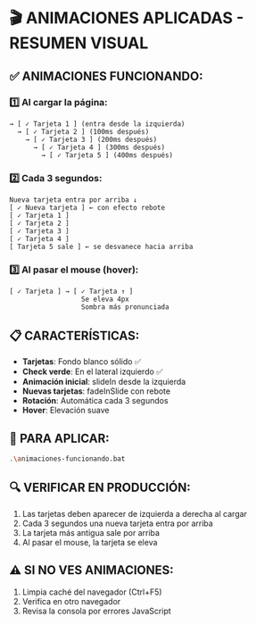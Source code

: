 # 🎬 ANIMACIONES APLICADAS - RESUMEN VISUAL

## ✅ **ANIMACIONES FUNCIONANDO:**

### 1️⃣ **Al cargar la página:**
```
→ [ ✓ Tarjeta 1 ] (entra desde la izquierda)
  → [ ✓ Tarjeta 2 ] (100ms después)
    → [ ✓ Tarjeta 3 ] (200ms después)
      → [ ✓ Tarjeta 4 ] (300ms después)
        → [ ✓ Tarjeta 5 ] (400ms después)
```

### 2️⃣ **Cada 3 segundos:**
```
Nueva tarjeta entra por arriba ↓
[ ✓ Nueva tarjeta ] ← con efecto rebote
[ ✓ Tarjeta 1 ]
[ ✓ Tarjeta 2 ]
[ ✓ Tarjeta 3 ]
[ ✓ Tarjeta 4 ]
[ Tarjeta 5 sale ] ← se desvanece hacia arriba
```

### 3️⃣ **Al pasar el mouse (hover):**
```
[ ✓ Tarjeta ] → [ ✓ Tarjeta ↑ ]
                  Se eleva 4px
                  Sombra más pronunciada
```

## 📋 **CARACTERÍSTICAS:**

- **Tarjetas**: Fondo blanco sólido ✅
- **Check verde**: En el lateral izquierdo ✅
- **Animación inicial**: slideIn desde la izquierda
- **Nuevas tarjetas**: fadeInSlide con rebote
- **Rotación**: Automática cada 3 segundos
- **Hover**: Elevación suave

## 🚀 **PARA APLICAR:**
```bash
.\animaciones-funcionando.bat
```

## 🔍 **VERIFICAR EN PRODUCCIÓN:**
1. Las tarjetas deben aparecer de izquierda a derecha al cargar
2. Cada 3 segundos una nueva tarjeta entra por arriba
3. La tarjeta más antigua sale por arriba
4. Al pasar el mouse, la tarjeta se eleva

## ⚠️ **SI NO VES ANIMACIONES:**
1. Limpia caché del navegador (Ctrl+F5)
2. Verifica en otro navegador
3. Revisa la consola por errores JavaScript
